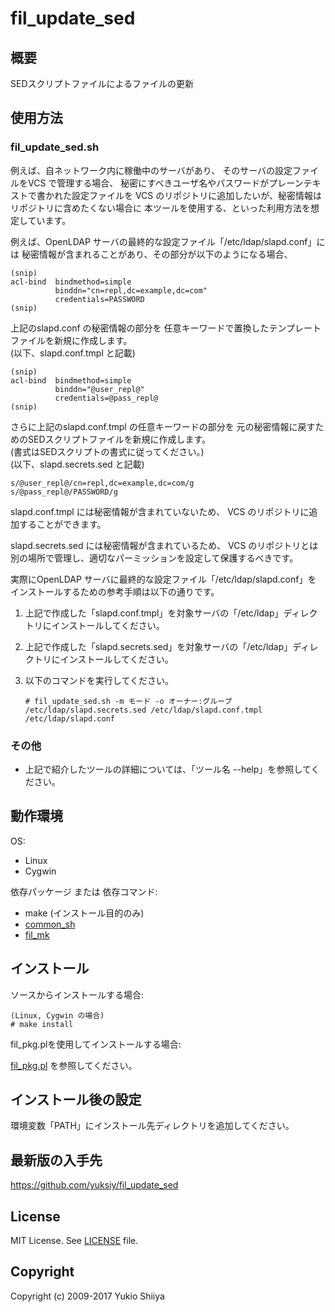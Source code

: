 # fil_update_sed

## 概要

SEDスクリプトファイルによるファイルの更新

## 使用方法

### fil_update_sed.sh

例えば、自ネットワーク内に稼働中のサーバがあり、
そのサーバの設定ファイルをVCS で管理する場合、
秘密にすべきユーザ名やパスワードがプレーンテキストで書かれた設定ファイルを
VCS のリポジトリに追加したいが、秘密情報はリポジトリに含めたくない場合に
本ツールを使用する、といった利用方法を想定しています。

例えば、OpenLDAP サーバの最終的な設定ファイル「/etc/ldap/slapd.conf」には
秘密情報が含まれることがあり、その部分が以下のようになる場合、

    (snip)
    acl-bind  bindmethod=simple
              binddn="cn=repl,dc=example,dc=com"
              credentials=PASSWORD
    (snip)

上記のslapd.conf の秘密情報の部分を
任意キーワードで置換したテンプレートファイルを新規に作成します。  
(以下、slapd.conf.tmpl と記載)

    (snip)
    acl-bind  bindmethod=simple
              binddn="@user_repl@"
              credentials=@pass_repl@
    (snip)

さらに上記のslapd.conf.tmpl の任意キーワードの部分を
元の秘密情報に戻すためのSEDスクリプトファイルを新規に作成します。  
(書式はSEDスクリプトの書式に従ってください。)  
(以下、slapd.secrets.sed と記載)

    s/@user_repl@/cn=repl,dc=example,dc=com/g
    s/@pass_repl@/PASSWORD/g

slapd.conf.tmpl には秘密情報が含まれていないため、
VCS のリポジトリに追加することができます。  

slapd.secrets.sed には秘密情報が含まれているため、
VCS のリポジトリとは別の場所で管理し、適切なパーミッションを設定して保護するべきです。

実際にOpenLDAP サーバに最終的な設定ファイル「/etc/ldap/slapd.conf」を
インストールするための参考手順は以下の通りです。

1. 上記で作成した「slapd.conf.tmpl」を対象サーバの「/etc/ldap」ディレクトリにインストールしてください。

2. 上記で作成した「slapd.secrets.sed」を対象サーバの「/etc/ldap」ディレクトリにインストールしてください。

3. 以下のコマンドを実行してください。

    ```
    # fil_update_sed.sh -m モード -o オーナー:グループ /etc/ldap/slapd.secrets.sed /etc/ldap/slapd.conf.tmpl /etc/ldap/slapd.conf
    ```

### その他

* 上記で紹介したツールの詳細については、「ツール名 --help」を参照してください。

## 動作環境

OS:

* Linux
* Cygwin

依存パッケージ または 依存コマンド:

* make (インストール目的のみ)
* [common_sh](https://github.com/yuksiy/common_sh)
* [fil_mk](https://github.com/yuksiy/fil_mk)

## インストール

ソースからインストールする場合:

    (Linux, Cygwin の場合)
    # make install

fil_pkg.plを使用してインストールする場合:

[fil_pkg.pl](https://github.com/yuksiy/fil_tools_pl/blob/master/README.md#fil_pkgpl) を参照してください。

## インストール後の設定

環境変数「PATH」にインストール先ディレクトリを追加してください。

## 最新版の入手先

<https://github.com/yuksiy/fil_update_sed>

## License

MIT License. See [LICENSE](https://github.com/yuksiy/fil_update_sed/blob/master/LICENSE) file.

## Copyright

Copyright (c) 2009-2017 Yukio Shiiya
